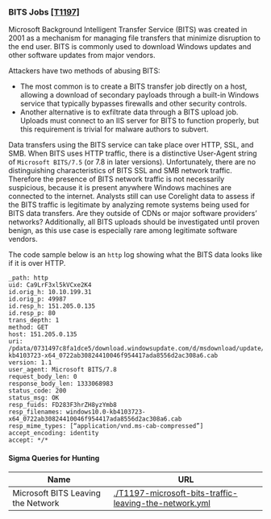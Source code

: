 ### BITS Jobs [\[T1197\]](https://attack.mitre.org/techniques/T1197)

Microsoft Background Intelligent Transfer Service (BITS) was created in 2001 as a mechanism for managing file transfers that minimize disruption to the end user. BITS is commonly used to download Windows updates and other software updates from major vendors.

Attackers have two methods of abusing BITS:
- The most common is to create a BITS transfer job directly on a host, allowing a download of secondary payloads through a built-in Windows service that typically bypasses firewalls and other security controls.
- Another alternative is to exfiltrate data through a BITS upload job. Uploads must connect to an IIS server for BITS to function properly, but this requirement is trivial for malware authors to subvert.

Data transfers using the BITS service can take place over HTTP, SSL, and SMB. When BITS uses HTTP traffic, there is a distinctive User-Agent string of `Microsoft BITS/7.5` (or 7.8 in later versions). Unfortunately, there are no distinguishing characteristics of BITS SSL and SMB network traffic. Therefore the presence of BITS network traffic is not necessarily suspicious, because it is present anywhere Windows machines are connected to the internet. Analysts still can use Corelight data to assess if the BITS traffic is legitimate by analyzing remote systems being used for BITS data transfers. Are they outside of CDNs or major software providers’ networks? Additionally, all BITS uploads should be investigated until proven benign, as this use case is especially rare among legitimate software vendors.

The code sample below is an `http` log showing what the BITS data looks like if it is over HTTP.

```
_path: http
uid: Ca9LrF3xl5kVCxe2K4
id.orig_h: 10.10.199.31
id.orig_p: 49987
id.resp_h: 151.205.0.135
id.resp_p: 80
trans_depth: 1
method: GET
host: 151.205.0.135
uri: /pdata/0731497c8fa1dce5/download.windowsupdate.com/d/msdownload/update/software/secu/2018/05/windows10.0-kb4103723-x64_0722ab30824410046f954417ada8556d2ac308a6.cab
version: 1.1
user_agent: Microsoft BITS/7.8
request_body_len: 0
response_body_len: 1333068983
status_code: 200
status_msg: OK
resp_fuids: FD283F3hrZH8yzYmb8
resp_filenames: windows10.0-kb4103723-x64_0722ab30824410046f954417ada8556d2ac308a6.cab
resp_mime_types: [“application/vnd.ms-cab-compressed”]
accept_encoding: identity
accept: */*
```

#### Sigma Queries for Hunting

|Name|URL|
|--|--|
|Microsoft BITS Leaving the Network|[./T1197-microsoft-bits-traffic-leaving-the-network.yml](./T1197-microsoft-bits-traffic-leaving-the-network.yml)|
